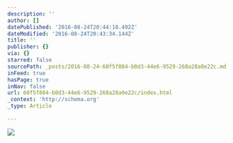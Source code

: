 ```yaml
---
description: ''
author: []
datePublished: '2016-08-24T20:44:18.492Z'
dateModified: '2016-08-24T20:43:34.144Z'
title: ''
publisher: {}
via: {}
starred: false
sourcePath: _posts/2016-08-24-60f5f884-b0d3-44e6-9529-268a28a0e22c.md
inFeed: true
hasPage: true
inNav: false
url: 60f5f884-b0d3-44e6-9529-268a28a0e22c/index.html
_context: 'http://schema.org'
_type: Article

---
```

![](https://the-grid-user-content.s3-us-west-2.amazonaws.com/75e47ac9-5fcd-4e1c-964e-f2418bd2fa11.jpg)